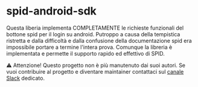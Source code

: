# spid-android-sdk
Questa liberia implementa COMPLETAMENTE le richieste funzionali del bottone spid per il login su android.
Putroppo a causa della tempistica ristretta e dalla difficoltà e dalla confusione  della documentazione spid era impossibile portare a termine l'intera prova.
Comunque la libreria è implementata e permette il supporto rapido ed effettivo di SPID.

⚠️ Attenzione! Questo progetto non è più manutenuto dai suoi autori. Se vuoi contribuire al progetto e diventare maintainer contattaci sul [canale Slack](https://developersitalia.slack.com/archives/C73R3UQE8) dedicato.
